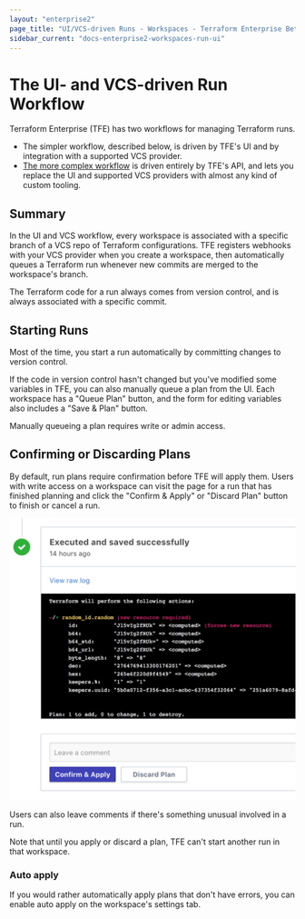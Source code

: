 ```yaml
---
layout: "enterprise2"
page_title: "UI/VCS-driven Runs - Workspaces - Terraform Enterprise Beta"
sidebar_current: "docs-enterprise2-workspaces-run-ui"
---
```


# The UI- and VCS-driven Run Workflow

Terraform Enterprise (TFE) has two workflows for managing Terraform runs.

- The simpler workflow, described below, is driven by TFE's UI and by integration with a supported VCS provider.
- [The more complex workflow](./run-api.html) is driven entirely by TFE's API, and lets you replace the UI and supported VCS providers with almost any kind of custom tooling.

## Summary

In the UI and VCS workflow, every workspace is associated with a specific branch of a VCS repo of Terraform configurations. TFE registers webhooks with your VCS provider when you create a workspace, then automatically queues a Terraform run whenever new commits are merged to the workspace's branch.

The Terraform code for a run always comes from version control, and is always associated with a specific commit.

## Starting Runs

Most of the time, you start a run automatically by committing changes to version control.

If the code in version control hasn't changed but you've modified some variables in TFE, you can also manually queue a plan from the UI. Each workspace has a "Queue Plan" button, and the form for editing variables also includes a "Save & Plan" button.

Manually queueing a plan requires write or admin access.

## Confirming or Discarding Plans

By default, run plans require confirmation before TFE will apply them. Users with write access on a workspace can visit the page for a run that has finished planning and click the "Confirm & Apply" or "Discard Plan" button to finish or cancel a run.

![confirm button](./images/runs-confirm.png)

Users can also leave comments if there's something unusual involved in a run.

Note that until you apply or discard a plan, TFE can't start another run in that workspace.

### Auto apply

If you would rather automatically apply plans that don't have errors, you can enable auto apply on the workspace's settings tab.
